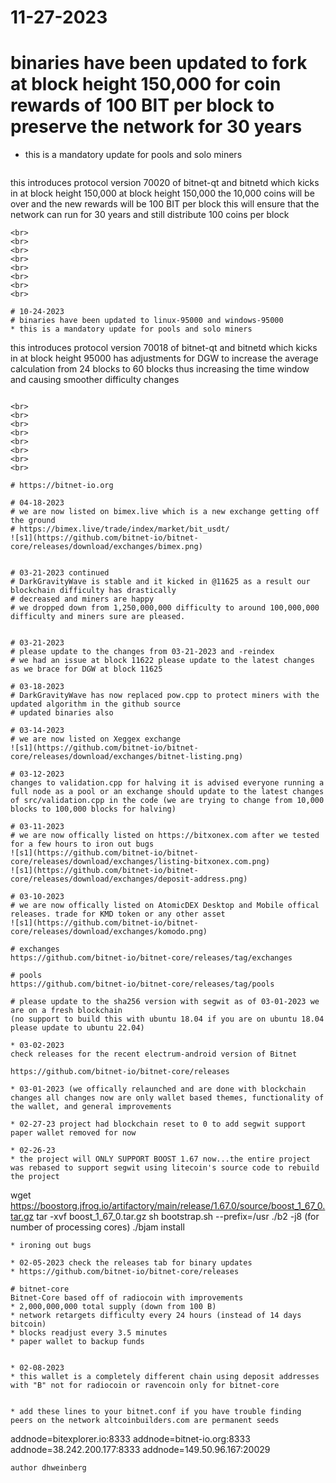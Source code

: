 # 11-27-2023
# binaries have been updated to fork at block height 150,000 for coin rewards of 100 BIT per block to preserve the network for 30 years
* this is a mandatory update for pools and solo miners
  ```
this introduces protocol version 70020 of bitnet-qt and bitnetd which kicks in at block height 150,000
 at block height 150,000 the 10,000 coins will be over and the new rewards will be 100 BIT per block
 this will ensure that the network can run for 30 years and still distribute 100 coins per block
```
<br>
<br>
<br>
<br>
<br>
<br>
<br>
<br>

# 10-24-2023
# binaries have been updated to linux-95000 and windows-95000
* this is a mandatory update for pools and solo miners
```
this introduces protocol version 70018 of bitnet-qt and bitnetd which kicks in at block height 95000
 has adjustments for DGW to increase the average calculation from 24 blocks
 to 60 blocks thus increasing the time window and causing smoother difficulty changes
```

<br>
<br>
<br>
<br>
<br>
<br>
<br>
<br>

# https://bitnet-io.org

# 04-18-2023
# we are now listed on bimex.live which is a new exchange getting off the ground
# https://bimex.live/trade/index/market/bit_usdt/
![s1](https://github.com/bitnet-io/bitnet-core/releases/download/exchanges/bimex.png)


# 03-21-2023 continued
# DarkGravityWave is stable and it kicked in @11625 as a result our blockchain difficulty has drastically 
# decreased and miners are happy
# we dropped down from 1,250,000,000 difficulty to around 100,000,000 difficulty and miners sure are pleased.


# 03-21-2023
# please update to the changes from 03-21-2023 and -reindex
# we had an issue at block 11622 please update to the latest changes as we brace for DGW at block 11625

# 03-18-2023
# DarkGravityWave has now replaced pow.cpp to protect miners with the updated algorithm in the github source 
# updated binaries also

# 03-14-2023
# we are now listed on Xeggex exchange
![s1](https://github.com/bitnet-io/bitnet-core/releases/download/exchanges/bitnet-listing.png)

# 03-12-2023
changes to validation.cpp for halving it is advised everyone running a full node as a pool or an exchange should update to the latest changes of src/validation.cpp in the code (we are trying to change from 10,000 blocks to 100,000 blocks for halving)

# 03-11-2023
# we are now offically listed on https://bitxonex.com after we tested for a few hours to iron out bugs
![s1](https://github.com/bitnet-io/bitnet-core/releases/download/exchanges/listing-bitxonex.com.png)
![s1](https://github.com/bitnet-io/bitnet-core/releases/download/exchanges/deposit-address.png)

# 03-10-2023
# we are now offically listed on AtomicDEX Desktop and Mobile offical releases. trade for KMD token or any other asset
![s1](https://github.com/bitnet-io/bitnet-core/releases/download/exchanges/komodo.png)

# exchanges 
https://github.com/bitnet-io/bitnet-core/releases/tag/exchanges

# pools
https://github.com/bitnet-io/bitnet-core/releases/tag/pools

# please update to the sha256 version with segwit as of 03-01-2023 we are on a fresh blockchain
(no support to build this with ubuntu 18.04 if you are on ubuntu 18.04 please update to ubuntu 22.04)

* 03-02-2023
check releases for the recent electrum-android version of Bitnet

https://github.com/bitnet-io/bitnet-core/releases

* 03-01-2023 (we offically relaunched and are done with blockchain changes all changes now are only wallet based themes, functionality of the wallet, and general improvements

* 02-27-23 project had blockchain reset to 0 to add segwit support paper wallet removed for now

* 02-26-23
* the project will ONLY SUPPORT BOOST 1.67 now...the entire project was rebased to support segwit using litecoin's source code to rebuild the project
```
wget https://boostorg.jfrog.io/artifactory/main/release/1.67.0/source/boost_1_67_0.tar.gz
tar -xvf boost_1_67_0.tar.gz
sh bootstrap.sh --prefix=/usr
./b2 -j8 (for number of processing cores)
./bjam install

```
* ironing out bugs

* 02-05-2023 check the releases tab for binary updates
* https://github.com/bitnet-io/bitnet-core/releases

# bitnet-core
Bitnet-Core based off of radiocoin with improvements
* 2,000,000,000 total supply (down from 100 B)
* network retargets difficulty every 24 hours (instead of 14 days bitcoin)
* blocks readjust every 3.5 minutes
* paper wallet to backup funds


* 02-08-2023
* this wallet is a completely different chain using deposit addresses with "B" not for radiocoin or ravencoin only for bitnet-core


* add these lines to your bitnet.conf if you have trouble finding peers on the network altcoinbuilders.com are permanent seeds
```
  addnode=bitexplorer.io:8333
  addnode=bitnet-io.org:8333
  addnode=38.242.200.177:8333
  addnode=149.50.96.167:20029



  ```
author dhweinberg
